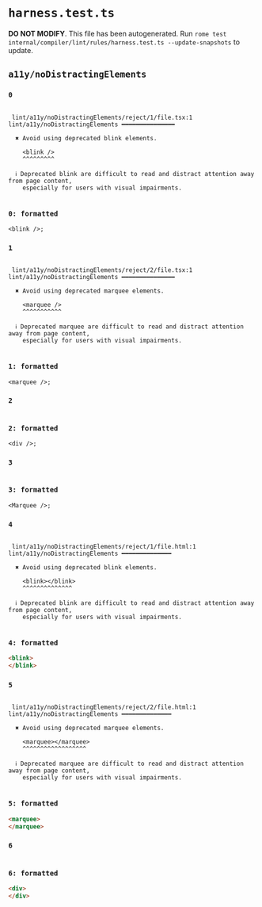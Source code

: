 # `harness.test.ts`

**DO NOT MODIFY**. This file has been autogenerated. Run `rome test internal/compiler/lint/rules/harness.test.ts --update-snapshots` to update.

## `a11y/noDistractingElements`

### `0`

```

 lint/a11y/noDistractingElements/reject/1/file.tsx:1 lint/a11y/noDistractingElements ━━━━━━━━━━━━━━━

  ✖ Avoid using deprecated blink elements.

    <blink />
    ^^^^^^^^^

  ℹ Deprecated blink are difficult to read and distract attention away from page content,
    especially for users with visual impairments.


```

### `0: formatted`

```tsx
<blink />;

```

### `1`

```

 lint/a11y/noDistractingElements/reject/2/file.tsx:1 lint/a11y/noDistractingElements ━━━━━━━━━━━━━━━

  ✖ Avoid using deprecated marquee elements.

    <marquee />
    ^^^^^^^^^^^

  ℹ Deprecated marquee are difficult to read and distract attention away from page content,
    especially for users with visual impairments.


```

### `1: formatted`

```tsx
<marquee />;

```

### `2`

```

```

### `2: formatted`

```tsx
<div />;

```

### `3`

```

```

### `3: formatted`

```tsx
<Marquee />;

```

### `4`

```

 lint/a11y/noDistractingElements/reject/1/file.html:1 lint/a11y/noDistractingElements ━━━━━━━━━━━━━━

  ✖ Avoid using deprecated blink elements.

    <blink></blink>
    ^^^^^^^^^^^^^^

  ℹ Deprecated blink are difficult to read and distract attention away from page content,
    especially for users with visual impairments.


```

### `4: formatted`

```html
<blink>
</blink>

```

### `5`

```

 lint/a11y/noDistractingElements/reject/2/file.html:1 lint/a11y/noDistractingElements ━━━━━━━━━━━━━━

  ✖ Avoid using deprecated marquee elements.

    <marquee></marquee>
    ^^^^^^^^^^^^^^^^^^

  ℹ Deprecated marquee are difficult to read and distract attention away from page content,
    especially for users with visual impairments.


```

### `5: formatted`

```html
<marquee>
</marquee>

```

### `6`

```

```

### `6: formatted`

```html
<div>
</div>

```
